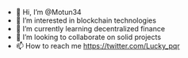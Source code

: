 - 👋 Hi, I’m @Motun34
- 👀 I’m interested in blockchain technologies 
- 🌱 I’m currently learning decentralized finance 
- 💞️ I’m looking to collaborate on solid projects 
- 📫 How to reach me https://twitter.com/Lucky_pqr

<!---
Motun34/Motun34 is a ✨ special ✨ repository because its `README.md` (this file) appears on your GitHub profile.
You can click the Preview link to take a look at your changes.
--->
